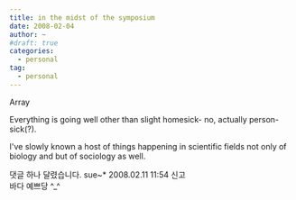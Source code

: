 ```yaml
---
title: in the midst of the symposium
date: 2008-02-04
author: ~
#draft: true
categories:
  - personal
tag:
  - personal
---
```








Array

Everything is going well other than slight homesick- no, actually person-sick(?).

I've slowly known a host of things happening in scientific fields not only of biology and but of sociology as well.



 댓글 하나 달렸습니다.
sue~* 2008.02.11 11:54 신고   
바다 예쁘당 ^_^




